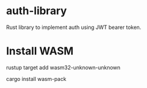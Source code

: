 # auth-library
Rust library to implement auth using JWT bearer token.

# Install WASM

rustup target add wasm32-unknown-unknown

cargo install wasm-pack